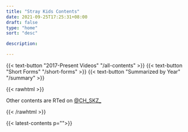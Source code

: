 ```yaml
---
title: "Stray Kids Contents"
date: 2021-09-25T17:25:31+08:00
draft: false
type: "home"
sort: "desc"

description:

---
```

{{< text-button "2017-Present Videos" "/all-contents" >}}
{{< text-button "Short Forms" "/short-forms" >}}
{{< text-button "Summarized by Year" "/summary" >}}

{{< rawhtml >}}
<div class="highlight-red" style="margin-bottom:10px">
  Other contents are RTed on <a href="https://twitter.com/CH_SKZ_">@CH_SKZ_</a>
</div>

{{< /rawhtml >}}

{{< latest-contents p="">}}
